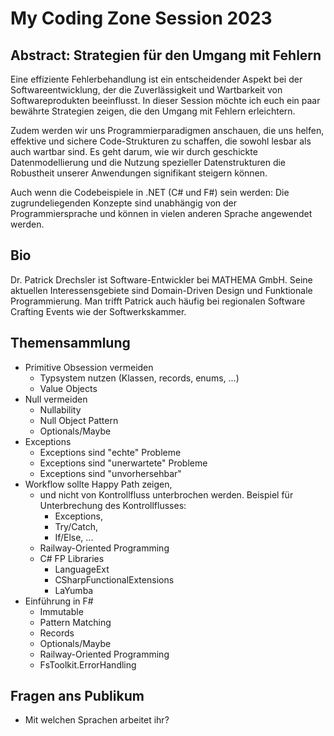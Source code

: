 # My Coding Zone Session 2023

## Abstract: Strategien für den Umgang mit Fehlern

Eine effiziente Fehlerbehandlung ist ein entscheidender Aspekt bei der Softwareentwicklung, der die Zuverlässigkeit und Wartbarkeit von Softwareprodukten beeinflusst.
In dieser Session möchte ich euch ein paar bewährte Strategien zeigen, die den Umgang mit Fehlern erleichtern. 

Zudem werden wir uns Programmierparadigmen anschauen, die uns helfen, effektive und sichere Code-Strukturen zu schaffen, die sowohl lesbar als auch wartbar sind. Es geht darum, wie wir durch geschickte Datenmodellierung und die Nutzung spezieller Datenstrukturen die Robustheit unserer Anwendungen signifikant steigern können.

Auch wenn die Codebeispiele in .NET (C# und F#) sein werden: Die zugrundeliegenden Konzepte sind unabhängig von der Programmiersprache und können in vielen anderen Sprache angewendet werden.

## Bio

Dr. Patrick Drechsler ist Software-Entwickler bei MATHEMA GmbH. Seine aktuellen Interessensgebiete sind Domain-Driven Design und Funktionale Programmierung. Man trifft Patrick auch häufig bei regionalen Software Crafting Events wie der Softwerkskammer.

## Themensammlung

- Primitive Obsession vermeiden
  - Typsystem nutzen (Klassen, records, enums, ...)
  - Value Objects
- Null vermeiden
  - Nullability
  - Null Object Pattern
  - Optionals/Maybe
- Exceptions
  - Exceptions sind "echte" Probleme
  - Exceptions sind "unerwartete" Probleme
  - Exceptions sind "unvorhersehbar"
- Workflow sollte Happy Path zeigen, 
  - und nicht von Kontrollfluss unterbrochen werden. Beispiel für Unterbrechung des Kontrollflusses: 
    - Exceptions, 
    - Try/Catch, 
    - If/Else, ... 
  - Railway-Oriented Programming
  - C# FP Libraries
    - LanguageExt
    - CSharpFunctionalExtensions
    - LaYumba
- Einführung in F#
  - Immutable
  - Pattern Matching
  - Records
  - Optionals/Maybe
  - Railway-Oriented Programming
  - FsToolkit.ErrorHandling

## Fragen ans Publikum

- Mit welchen Sprachen arbeitet ihr?
